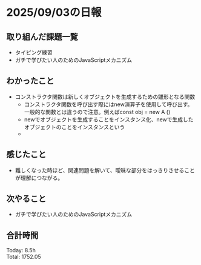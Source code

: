 # 2025/09/03の日報
## 取り組んだ課題一覧
* タイピング練習
* ガチで学びたい人のためのJavaScriptメカニズム
## わかったこと 
* コンストラクタ関数は新しくオブジェクトを生成するための雛形となる関数
  * コンストラクタ関数を呼び出す際にはnew演算子を使用して呼び出す。一般的な関数とは違うので注意。例えばconst obj = new A ()
  * newでオブジェクトを生成することをインスタンス化、newで生成したオブジェクトのことをインスタンスという
  * 
## 感じたこと
* 難しくなった時ほど、関連問題を解いて、曖昧な部分をはっきりさせることが理解につながる。
## 次やること
* ガチで学びたい人のためのJavaScriptメカニズム
##  合計時間 
Today: 8.5h<br>
Total: 1752.05
